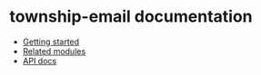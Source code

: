 # township-email documentation

- [Getting started](getting-started.md)
- [Related modules](related-modules.md)
- [API docs](api.md)
